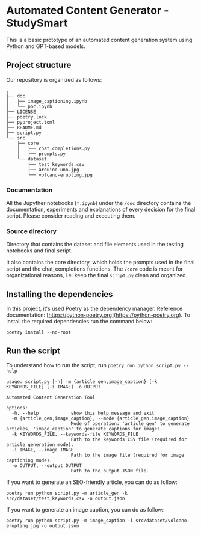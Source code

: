 # Automated Content Generator - StudySmart

This is a basic prototype of an automated content generation system using Python and GPT-based models. 

## Project structure

Our repository is organized as follows:

```
.
├── doc
│   ├── image_captioning.ipynb
│   └── poc.ipynb
├── LICENSE
├── poetry.lock
├── pyproject.toml
├── README.md
├── script.py
└── src
    ├── core
    │   ├── chat_completions.py
    │   ├── prompts.py
    └── dataset
        ├── test_keywords.csv
        ├── arduino-uno.jpg
        └── volcano-erupting.jpg
```

### Documentation

All the Jupyther notebooks (`*.ipynb`) under the `/doc` directory contains the documentation, experiments and explanations of every decision for the final script. Please consider reading and executing them.

### Source directory

Directory that contains the dataset and file elements used in the testing notebooks and final script. 

It also contains the core directory, which holds the prompts used in the final script and the chat_completions functions. The `/core` code is meant for organizational reasons, i.e. keep the final `script.py` clean and organized.

## Installing the dependencies

In this project, it's used Poetry as the dependency manager. Reference documentation: [https://python-poetry.org](https://python-poetry.org). To install the required dependencies run the command below:

```
poetry install --no-root
```

## Run the script

To understand how to run the script, run `poetry run python script.py --help`

```
usage: script.py [-h] -m {article_gen,image_caption} [-k KEYWORDS_FILE] [-i IMAGE] -o OUTPUT

Automated Content Generation Tool

options:
  -h, --help            show this help message and exit
  -m {article_gen,image_caption}, --mode {article_gen,image_caption}
                        Mode of operation: 'article_gen' to generate articles, 'image_caption' to generate captions for images.
  -k KEYWORDS_FILE, --keywords-file KEYWORDS_FILE
                        Path to the keywords CSV file (required for article generation mode).
  -i IMAGE, --image IMAGE
                        Path to the image file (required for image captioning mode).
  -o OUTPUT, --output OUTPUT
                        Path to the output JSON file.
```

If you want to generate an SEO-friendly article, you can do as follow:

```
poetry run python script.py -m article_gen -k src/dataset/test_keywords.csv -o output.json
```

If you want to generate an image caption, you can do as follow:

```
poetry run python script.py -m image_caption -i src/dataset/volcano-erupting.jpg -o output.json
```